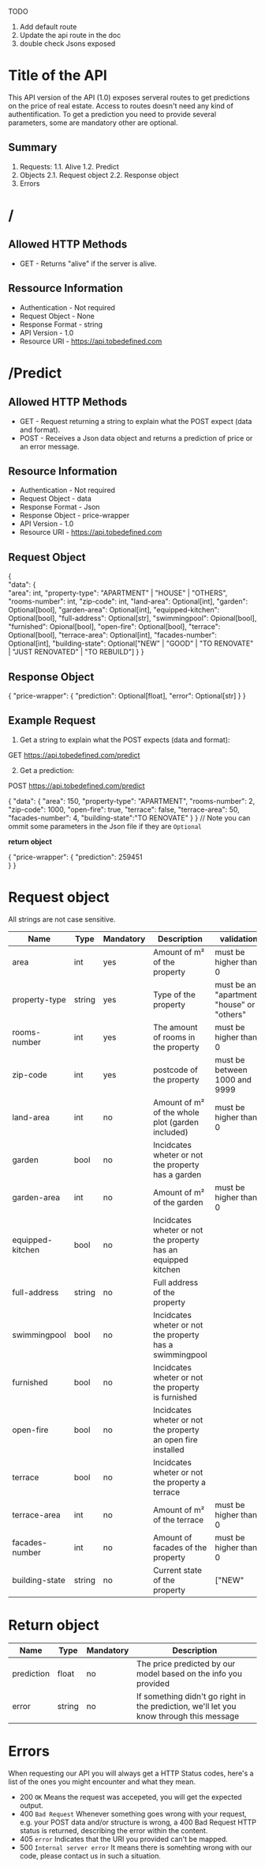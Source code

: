 TODO 
1. Add default route
2. Update the api route in the doc
3. double check Jsons exposed

# Title of the API

This API version of the API (1.0) exposes serveral routes to get predictions on the price of real estate.
Access to routes doesn't need any kind of authentification.
To get a prediction you need to provide several parameters, some are mandatory other are optional. 

## Summary

1. Requests:
1.1. Alive
1.2. Predict
2. Objects
2.1. Request object 
2.2. Response object
3. Errors

# /

## Allowed HTTP Methods

- GET - Returns "alive" if the server is alive.

## Ressource Information

- Authentication - Not required
- Request Object - None
- Response Format - string
- API Version - 1.0
- Resource URI - https://api.tobedefined.com

# /Predict 

## Allowed HTTP Methods

- GET - Request returning a string to explain what the POST expect (data and format).
- POST - Receives a Json data object and returns a prediction of price or an error message. 

## Resource Information

- Authentication - Not required
- Request Object - data
- Response Format - Json
- Response Object - price-wrapper
- API Version - 1.0
- Resource URI - https://api.tobedefined.com

## Request Object

{<br>
    "data": {<br>
            "area": int,
            "property-type": "APARTMENT" | "HOUSE" | "OTHERS",<br>
            "rooms-number": int,
            "zip-code": int,
            "land-area": Optional[int],
            "garden": Optional[bool],
            "garden-area": Optional[int],
            "equipped-kitchen": Optional[bool],
            "full-address": Optional[str],
            "swimmingpool": Opional[bool],
            "furnished": Opional[bool],
            "open-fire": Optional[bool],
            "terrace": Optional[bool],
            "terrace-area": Optional[int],
            "facades-number": Optional[int],
            "building-state": Optional["NEW" | "GOOD" | "TO RENOVATE" | "JUST RENOVATED" | "TO REBUILD"]
    }
} 

## Response Object

{
    "price-wrapper": {
            "prediction": Optional[float],
            "error": Optional[str]
    }
}

## Example Request

1. Get a string to explain what the POST expects (data and format):

GET https://api.tobedefined.com/predict

2. Get a prediction:

POST https://api.tobedefined.com/predict



{
    "data": {
            "area": 150,
            "property-type": "APARTMENT",
            "rooms-number": 2,
            "zip-code": 1000,
            "open-fire": true,
            "terrace": false,
            "terrace-area": 50,
            "facades-number": 4,
            "building-state":"TO RENOVATE"
    }
} 
// Note you can ommit some parameters in the Json file if they are `Optional`

**return object**

{
    "price-wrapper": {
            "prediction": 259451            
    }
}

# Request object 

All strings are not case sensitive.

Name|Type|Mandatory|Description|validation
---|---|---|---|---
area|int|yes|Amount of m² of the property| must be higher than 0
property-type|string|yes| Type of the property| must be an "apartment", "house" or "others"   
rooms-number|int|yes|The amount of rooms in the property| must be higher than 0
zip-code|int|yes|postcode of the property | must be between 1000 and 9999
land-area|int|no|Amount of m² of the whole plot (garden included)| must be higher than 0
garden|bool|no|Incidcates wheter or not the property has a garden| 
garden-area|int|no|Amount of m² of the garden|must be higher than 0
equipped-kitchen|bool|no|Incidcates wheter or not the property has an equipped kitchen|
full-address|string|no|Full address of the property|
swimmingpool|bool|no|Incidcates wheter or not the property has a swimmingpool|
furnished|bool|no|Incidcates wheter or not the property is furnished|
open-fire|bool|no|Incidcates wheter or not the property an open fire installed|
terrace|bool|no|Incidcates wheter or not the property a terrace|
terrace-area|int|no|Amount of m² of the terrace| must be higher than 0
facades-number|int|no|Amount of facades of the property|must be higher than 0
building-state|string|no|Current state of the property|["NEW" | "GOOD" | "TO RENOVATE" | "JUST RENOVATED" | "TO REBUILD"]

# Return object 

Name|Type|Mandatory|Description
---|---|---|---
prediction|float|no|The price predicted by our model based on the info you provided
error|string|no|If something didn't go right in the prediction, we'll let you know through this message


# Errors

When requesting our API you will always get a HTTP Status codes, here's a list of the ones you might encounter and what they mean.

- 200 `OK` Means the request was accepeted, you will get the expected output.
- 400 `Bad Request` Whenever something goes wrong with your request, e.g. your POST data and/or structure is wrong, a 400 Bad Request HTTP status is returned, describing the error within the content.
- 405 `error` Indicates that the URI you provided can't be mapped.
- 500 `Internal server error` It means there is somehting wrong with our code, please contact us in such a situation.

